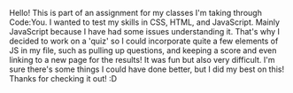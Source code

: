 Hello! This is part of an assignment for my classes I'm taking through Code:You. I wanted to test my skills in CSS, HTML, and JavaScript. Mainly JavaScript because I have had some issues understanding it. That's why I decided to work on a 'quiz' so I could incorporate quite a few elements of JS in my file, such as pulling up questions, and keeping a score and even linking to a new page for the results! It was fun but also very difficult. I'm sure there's some things I could have done better, but I did my best on this! Thanks for checking it out! :D
